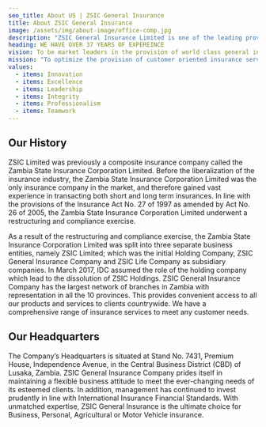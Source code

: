 ```yaml
---
seo_title: About US | ZSIC General Insurance
title: About ZSIC General Insurance
image: /assets/img/about-image/office-comp.jpg
description: "ZSIC General Insurance Limited is one of the leading providers of short-term Insurance in Zambia, with vast expertise in Business, Personal, Motor Vehicle and Agricultural insurance. ZSIC General Insurance Company which was incorporated on 23 rd April 2008 under the Companies Act, CAP 388 of the Laws of Zambia is among the key players in writing short-term insurance business in the Zambian Insurance industry. It was registered as an insurer under the Insurance Act, No. 27 of 1997 (as amended). It is a subsidiary of Industrial Development Corporation (IDC) which is wholly owned by the Government of the Republic of Zambia (GRZ)."
heading: WE HAVE OVER 37 YEARS OF EXPEREINCE
vision: To be market leaders in the provision of world class general insurance services in Zambia
mission: "To optimize the provision of customer oriented insurance services through motivated and professional staff, guided by good corporate governance principles and best practice"
values: 
  - items: Innovation
  - items: Excellence
  - items: Leadership
  - items: Integrity
  - items: Professionalism
  - items: Teamwork 
---
```


## Our History

ZSIC Limited was previously a composite insurance company called the Zambia State Insurance Corporation Limited. Before the liberalization of the insurance industry, the Zambia State Insurance Corporation Limited was the only insurance company in the market, and therefore gained vast experience in transacting both short and long term insurances. In line with the provisions of the Insurance Act No. 27 of 1997 as amended by Act No. 26 of 2005, the Zambia State Insurance Corporation Limited underwent a restructuring and compliance exercise.

As a result of the restructuring and compliance exercise, the Zambia State Insurance Corporation Limited was split into three separate business entities, namely ZSIC Limited; which was the initial Holding Company, ZSIC General Insurance Company and ZSIC Life Company as subsidiary companies. In March 2017, IDC assumed the role of the holding company which lead to the dissolution of ZSIC Holdings. ZSIC General Insurance Company has the largest network of branches in Zambia with representation in all the 10 provinces. This provides convenient access to all our products and services to clients countrywide. We have a comprehensive range of insurance services to meet any customer needs.



## Our Headquarters

The Company’s Headquarters is situated at Stand No. 7431, Premium House, Independence Avenue, in the Central Business District (CBD) of Lusaka, Zambia. ZSIC General Insurance Company prides itself in maintaining a flexible business attitude to meet the ever-changing needs of its esteemed clients. In addition, management has continued to invest prudently in line with International Insurance Financial Standards. With unmatched expertise, ZSIC General Insurance is the ultimate choice for Business, Personal, Agricultural or Motor Vehicle insurance.
